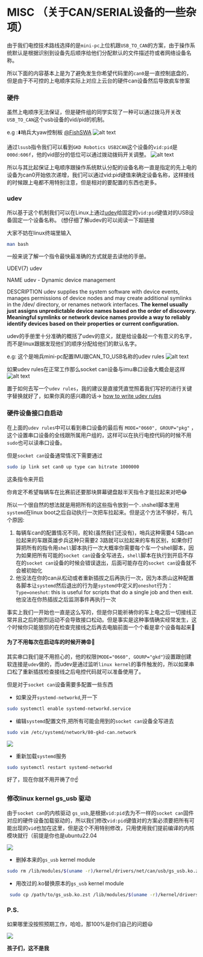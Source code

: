 # MISC （关于CAN/SERIAL设备的一些杂项）

由于我们电控技术路线选择的是`mini-pc`上位机跟`USB_TO_CAN`的方案，由于操作系统默认是根据识别到设备先后顺序给他们分配默认的文件描述符或者网络设备名称。

所以下面的内容基本上是为了避免发生你希望代码里的`can0`是一直控制底盘的，但是由于不可控的上电顺序实际上对应上云台的硬件can设备然后导致疯车惨案

### 硬件
虽然上电顺序无法保证，但是硬件组的同学实现了一种可以通过拨马开关改`USB_TO_CAN`这个usb设备的vid/pid的机制。

e.g :⬇️哨兵大yaw控制板 [@FishSWA](https://github.com/FishSWA)
![alt text](img/sentry_control_board.jpg)

通过`lsusb`指令我们可以看到`GKD Robotics USB2CAN`这个设备的`vid:pid`是
`000d:606f`，他的vid部分的低位可以通过拨动拨码开关调整。
![alt text](img/lsusb.png)

所以与其比起保证上电顺序跟操作系统默认分配的设备名称一直是指定的先上电的设备为can0开始依次递增，我们可以通过vid:pid键值来确定设备名称，这样接线的时候跟上电都不用特别注意，但是相对的要配置的东西也更多。
### udev
所以基于这个机制我们可以在Linux上通过[udev](https://wiki.archlinux.org/title/Udev)给固定的`vid:pid`键值对的USB设备固定一个设备名称。 (想仔细了解udev的可以阅读一下超链接

大家不妨在linux终端里输入
```bash
man bash
```

一般来说了解一个指令最快最准确的方式就是去读他的手册。

UDEV(7)                                                           udev                                                          

NAME
       udev - Dynamic device management

DESCRIPTION
       udev supplies the system software with device events, manages permissions of device nodes and may create additional symlinks in
       the /dev/ directory, or renames network interfaces. **The kernel usually just assigns unpredictable device names based on the order
       of discovery. Meaningful symlinks or network device names provide a way to reliably identify devices based on their properties or
       current configuration.**

udev的手册里十分准确的概括了udev的意义，就是给设备起一个有意义的名字，而不是linux跟据发现他们的顺序分配给他们的默认名字。

e.g: 这个是哨兵mini-pc配置IMU跟CAN_TO_USB名称的udev rules
![alt text](img/iplink.png)

如果udev rules在正常工作那么socket can设备与imu串口设备大概会是这样
![alt text](img/iplink2.png)

置于如何去写一个`udev rules`，我的建议是直接凭直觉照着我们写好的进行关键字替换就好了，如果你真的感兴趣的话-> [how to write udev rules](https://www.reactivated.net/writing_udev_rules.html#example-printer)

### 硬件设备接口自启动
在上面的`udev rules`中可以看到串口设备的最后有 `MODE="0660", GROUP="pkg"`
，这个设置串口设备的全线跟所属用户组的，这样可以在执行电控代码的时候不用`sudo`也可以读串口设备。

但是`socket can`设备通常情况下需要通过
```bash
sudo ip link set can0 up type can bitrate 1000000
```
这条指令来开启

你肯定不希望每辆车在比赛前还要那块屏幕键盘敲半天指令才能拉起来对吧😂

所以一个很自然的想法就是用把所有的这些指令放到一个`.sh`shell脚本里用`systemd`在linux boot之后自动执行一次把车拉起来。但是这个方法不够好，有几个原因:
1. 每辆车can的配置情况不同，舵轮(虽然我们还没有)，哨兵这种需要4 5路can拉起来的车跟英雄步兵这种只需要2 3路就可以拉起来的车有区别，如果你打算把所有的指令用`shell`脚本执行一次大概率你需要每个车一个shell脚本，因为如果把所有可能的`socket can`设备全写进去，`shell`脚本在执行到开启不存在的`socket can`设备的时候会错误退出，后面可能存在的`socket can`设备就不会被初始化
2. 他没法在你的can从松动或者重新插拔之后再执行一次，因为本质山这种配置各脚本让`systemd`然后退出的行为是`systemd`中定义的`oneshot`行为：`Type=oneshot`: this is useful for scripts that do a single job and then exit.他没法在你热插拔之后监测事件再执行一次

事实上我们一开始也一直是这么写的，但是你只能祈祷你的车上电之后一切接线正常并且之后的剧烈运动不会导致接口松动。但是事实是这种事情确实经常发生，这个时候你只能狼狈的在检查完接线之后再去电脑前面一个个看是拿个设备每起来🥹

#### 为了不用每次在启动车的时候开祷😡🤚
其实串口我们是不用担心的，他的权限(`MODE="0660", GOURP="gkd"`)设置跟创建软连接是`udev`做的，而udev是通过监听`linux kernel`的事件触发的，所以如果串口松了重新插拔检查接线之后电控代码就可以准备使用了。

但是对于`socket can`设备需要多配置一些东西
- 如果没开`systemd-networkd`,开一下
```bash
sudo systemctl enable systemd-networkd.service
```
- 编辑`systemd`配置文件,把所有可能会用到的`socket can`设备全写进去
```bash
sudo vim /etc/systemd/network/80-gkd-can.network
```
![](img/gkd-can.png)
- 重新加载`systemd`服务
```bash
sudo systemctl restart systemd-networkd
```

好了，现在你就不用开祷了🤓☝️

### 修改linux kernel gs_usb 驱动

由于`socket can`的内核驱动 `gs_usb`,是根据`vid:pid`去为不一样的`socket can`固件对应的硬件设备加载驱动的，所以我们修改`vid:pid`键值对的方案必须要把所有可能出现的`vid`也加在这里，但是这个不用特别修改，只用使用我们提前编译的内核模块就行（前提是你也是ubuntu22.04

![](img/gs_usb.png)

- 删掉本来的`gs_usb` kernel module
```bash
sudo rm /lib/modules/$(uname -r)/kernel/drivers/net/can/usb/gs_usb.ko.zst
```

- 用改过的.ko替换原本的`gs_usb` kernel module
```bash
 sudo cp /path/to/gs_usb.ko.zst /lib/modules/$(uname -r)/kernel/drivers/net/can/usb/gs_usb.ko.zst
```

### P.S.
如果哪里没按照预期工作，哈哈，那100%是你们自己的问题😃

![](img/mbh.jpg)

**孩子们，这不是我**